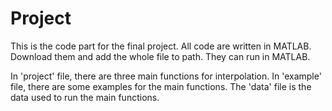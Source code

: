 # Project
This is the code part for the final project. All code are written in MATLAB.
Download them and add the whole file to path. They can run in MATLAB.

In 'project' file, there are three main functions for interpolation.
In 'example' file, there are some examples for the main functions. The 'data' file is the data used to run the main functions.
